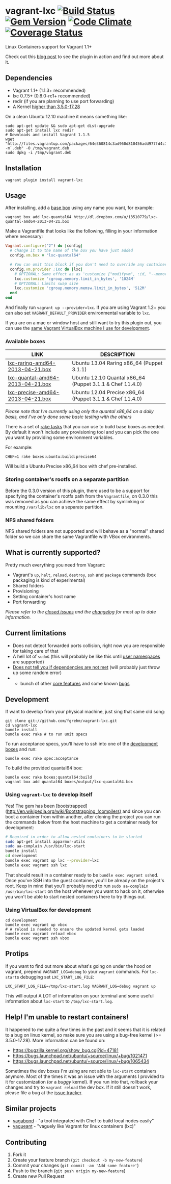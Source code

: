 # vagrant-lxc [![Build Status](https://travis-ci.org/fgrehm/vagrant-lxc.png?branch=master)](https://travis-ci.org/fgrehm/vagrant-lxc) [![Gem Version](https://badge.fury.io/rb/vagrant-lxc.png)](http://badge.fury.io/rb/vagrant-lxc) [![Code Climate](https://codeclimate.com/github/fgrehm/vagrant-lxc.png)](https://codeclimate.com/github/fgrehm/vagrant-lxc) [![Coverage Status](https://coveralls.io/repos/fgrehm/vagrant-lxc/badge.png?branch=master)](https://coveralls.io/r/fgrehm/vagrant-lxc)

Linux Containers support for Vagrant 1.1+

Check out this [blog post](http://fabiorehm.com/blog/2013/04/28/lxc-provider-for-vagrant)
to see the plugin in action and find out more about it.

## Dependencies

* Vagrant 1.1+ (1.1.3+ recommended)
* lxc 0.7.5+ (0.8.0-rc1+ recommended)
* redir (if you are planning to use port forwarding)
* A Kernel [higher than 3.5.0-17.28](#help-im-unable-to-restart-containers)

On a clean Ubuntu 12.10 machine it means something like:

```
sudo apt-get update && sudo apt-get dist-upgrade
sudo apt-get install lxc redir
# Downloads and install Vagrant 1.1.5
wget "http://files.vagrantup.com/packages/64e360814c3ad960d810456add977fd4c7d47ce6/vagrant_`uname -m`.deb" -O /tmp/vagrant.deb
sudo dpkg -i /tmp/vagrant.deb
```


## Installation

```
vagrant plugin install vagrant-lxc
```


## Usage

After installing, add a [base box](#available-boxes) using any name you want, for example:

```
vagrant box add lxc-quantal64 http://dl.dropbox.com/u/13510779/lxc-quantal-amd64-2013-04-21.box
```

Make a Vagrantfile that looks like the following, filling in your information where necessary:

```ruby
Vagrant.configure("2") do |config|
  # Change it to the name of the box you have just added
  config.vm.box = "lxc-quantal64"

  # You can omit this block if you don't need to override any container setting
  config.vm.provider :lxc do |lxc|
    # OPTIONAL: Same effect as as 'customize ["modifyvm", :id, "--memory", "1024"]' for VirtualBox
    lxc.customize 'cgroup.memory.limit_in_bytes', '1024M'
    # OPTIONAL: Limits swap size
    lxc.customize 'cgroup.memory.memsw.limit_in_bytes', '512M'
  end
end
```

And finally run `vagrant up --provider=lxc`. If you are using Vagrant 1.2+ you can
also set `VAGRANT_DEFAULT_PROVIDER` environmental variable to `lxc`.

If you are on a mac or window host and still want to try this plugin out, you
can use the [same Vagrant VirtualBox machine I use for development](#using-virtualbox-for-development).

### Available boxes

| LINK | DESCRIPTION |
| --- | ---         |
| [lxc-raring-amd64-2013-04-21.box](http://dl.dropbox.com/u/13510779/lxc-raring-amd64-2013-04-21.box) | Ubuntu 13.04 Raring x86_64 (Puppet 3.1.1) |
| [lxc-quantal-amd64-2013-04-21.box](http://dl.dropbox.com/u/13510779/lxc-quantal-amd64-2013-04-21.box) | Ubuntu 12.10 Quantal x86_64 (Puppet 3.1.1 & Chef 11.4.0) |
| [lxc-precise-amd64-2013-04-21.box](http://dl.dropbox.com/u/13510779/lxc-precise-amd64-2013-04-21.box) | Ubuntu 12.04 Precise x86_64 (Puppet 3.1.1 & Chef 11.4.0) |

*Please note that I'm currently using only the quantal x86_64 on a daily basis,
and I've only done some basic testing with the others*

There is a set of [rake tasks](tasks/boxes.rake) that you can use to build base
boxes as needed. By default it won't include any provisioning tool and you can
pick the one you want by providing some environment variables.

For example:

```
CHEF=1 rake boxes:ubuntu:build:precise64
```

Will build a Ubuntu Precise x86_64 box with chef pre-installed.

### Storing container's rootfs on a separate partition

Before the 0.3.0 version of this plugin, there used to be a support for specifying
the container's rootfs path from the `Vagrantfile`, on 0.3.0 this was removed as you
can achieve the same effect by symlinking or mounting `/var/lib/lxc` on a separate
partition.

### NFS shared folders

NFS shared folders are not supported and will behave as a "normal" shared folder
so we can share the same Vagrantfile with VBox environments.


## What is currently supported?

Pretty much everything you need from Vagrant:

* Vagrant's `up`, `halt`, `reload`, `destroy`, `ssh` and `package` commands (box packaging is kind of experimental)
* Shared folders
* Provisioning
* Setting container's host name
* Port forwarding

*Please refer to the [closed issues](https://github.com/fgrehm/vagrant-lxc/issues?labels=&milestone=&page=1&state=closed)
and the [changelog](CHANGELOG.md) for most up to date information.*


## Current limitations

* Does not detect forwarded ports collision, right now you are responsible for taking care of that
* A hell lot of `sudo`s (this will probably be like this until [user namespaces](http://s3hh.wordpress.com/2013/02/12/user-namespaces-lxc-meeting/) are supported)
* [Does not tell you if dependencies are not met](https://github.com/fgrehm/vagrant-lxc/issues/11)
  (will probably just throw up some random error)
* + bunch of other [core features](https://github.com/fgrehm/vagrant-lxc/issues?labels=core&milestone=&page=1&state=open)
  and some known [bugs](https://github.com/fgrehm/vagrant-lxc/issues?labels=bug&page=1&state=open)


## Development

If  want to develop from your physical machine, just sing that same old song:

```
git clone git://github.com/fgrehm/vagrant-lxc.git
cd vagrant-lxc
bundle install
bundle exec rake # to run unit specs
```

To run acceptance specs, you'll have to ssh into one of the [development boxes](development/Vagrantfile) and run:

```
bundle exec rake spec:acceptance
```

To build the provided quantal64 box:

```
bundle exec rake boxes:quantal64:build
vagrant box add quantal64 boxes/output/lxc-quantal64.box
```

### Using `vagrant-lxc` to develop itself

Yes! The gem has been [bootstrapped](http://en.wikipedia.org/wiki/Bootstrapping_(compilers)
and since you can boot a container from within another, after cloning the
project you can run the commands below from the host machine to get a container
ready for development:

```sh
# Required in order to allow nested containers to be started
sudo apt-get install apparmor-utils
sudo aa-complain /usr/bin/lxc-start
bundle install
cd development
bundle exec vagrant up lxc --provider=lxc
bundle exec vagrant ssh lxc
```

That should result in a container ready to be `bundle exec vagrant ssh`ed.
Once you've SSH into the guest container, you'll be already on the project's root.
Keep in mind that you'll probably need to run `sudo aa-complain /usr/bin/lxc-start`
on the host whenever you want to hack on it, otherwise you won't be able to
start nested containers there to try things out.

### Using VirtualBox for development

```
cd development
bundle exec vagrant up vbox
# A reload is needed to ensure the updated kernel gets loaded
bundle exec vagrant reload vbox
bundle exec vagrant ssh vbox
```


## Protips

If you want to find out more about what's going on under the hood on vagrant,
prepend `VAGRANT_LOG=debug` to your `vagrant` commands. For `lxc-start`s
debugging set `LXC_START_LOG_FILE`:

```
LXC_START_LOG_FILE=/tmp/lxc-start.log VAGRANT_LOG=debug vagrant up
```

This will output A LOT of information on your terminal and some useful information
about `lxc-start` to `/tmp/lxc-start.log`.


## Help! I'm unable to restart containers!

It happened to me quite a few times in the past and it seems that it is related
to a bug on linux kernel, so make sure you are using a bug-free kernel
(>= 3.5.0-17.28). More information can be found on:

* https://bugzilla.kernel.org/show_bug.cgi?id=47181
* https://bugs.launchpad.net/ubuntu/+source/linux/+bug/1021471
* https://bugs.launchpad.net/ubuntu/+source/linux/+bug/1065434

Sometimes the dev boxes I'm using are not able to `lxc-start` containers
anymore. Most of the times it was an issue with the arguments I provided
to it for customization (or a *buggy* kernel). If you run into that, rollback your changes
and try to `vagrant reload` the dev box. If it still doesn't work,
please file a bug at the [issue tracker](https://github.com/fgrehm/vagrant-lxc/issues).


## Similar projects

* [vagabond](https://github.com/chrisroberts/vagabond) - "a tool integrated with Chef to build local nodes easily"
* [vagueant](https://github.com/neerolyte/vagueant) - "vaguely like Vagrant for linux containers (lxc)"

## Contributing

1. Fork it
2. Create your feature branch (`git checkout -b my-new-feature`)
3. Commit your changes (`git commit -am 'Add some feature'`)
4. Push to the branch (`git push origin my-new-feature`)
5. Create new Pull Request
